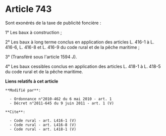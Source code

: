 # Article 743

Sont exonérés de la taxe de publicité foncière : 

1° Les baux à construction ; 

2° Les baux à long terme conclus en application des articles L. 416-1 à L. 416-6, L. 416-8 et L. 416-9 du code rural et de la
pêche maritime ; 

3° (Transféré sous l'article 1594 J). 

4° Les baux cessibles conclus en application des articles L. 418-1 à L. 418-5 du code rural et de la pêche maritime.

**Liens relatifs à cet article**

	**Modifié par**:

	  - Ordonnance n°2010-462 du 6 mai 2010 - art. 1
	  - Décret n°2011-645 du 9 juin 2011 - art. 1 (V)

	**Cite**:

	  - Code rural - art. L416-1 (V)
	  - Code rural - art. L416-8 (V)
	  - Code rural - art. L418-1 (V)
